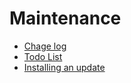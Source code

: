 # Maintenance

- [Chage log](5/change-log.md)
- [Todo List](5/todo.md)
- [Installing an update](5/install-updates.md)